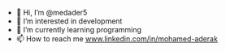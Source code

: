 - 👋 Hi, I’m @medader5
- 👀 I’m interested in development
- 🌱 I’m currently learning programming
- 📫 How to reach me www.linkedin.com/in/mohamed-aderak


<!---
medader5/medader5 is a ✨ special ✨ repository because its `README.md` (this file) appears on your GitHub profile.
You can click the Preview link to take a look at your changes.
--->
